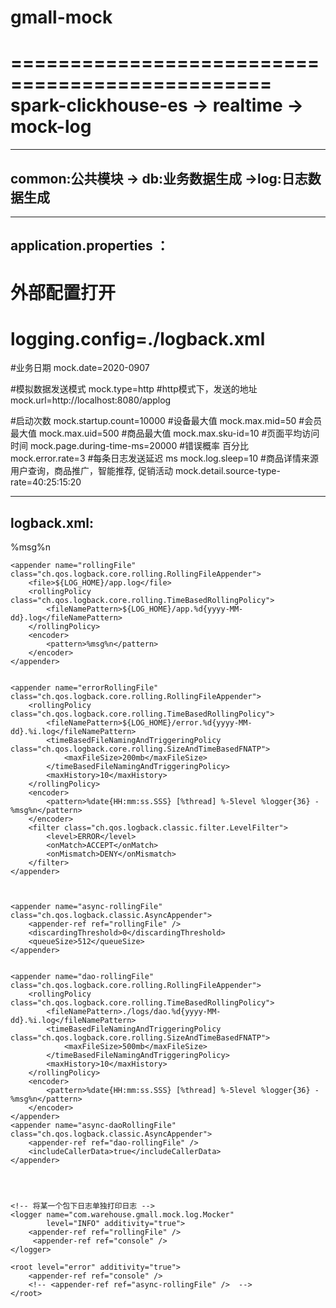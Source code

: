 # gmall-mock
================================================
spark-clickhouse-es -> realtime -> mock-log
================================================

---------------------------------------------------------------------------------------------------------------------------------------------------
common:公共模块
-> db:业务数据生成
->log:日志数据生成
---------------------------------------------------------------------------------------------------------------------------------------------------

---------------------------------------------------------------------------------------------------------------------------------------------------
application.properties ： 
---------------------------------------------------------------------------------------------------------------------------------------------------

# 外部配置打开
# logging.config=./logback.xml
#业务日期
mock.date=2020-0907

#模拟数据发送模式
mock.type=http
#http模式下，发送的地址
mock.url=http://localhost:8080/applog

#启动次数
mock.startup.count=10000
#设备最大值
mock.max.mid=50
#会员最大值
mock.max.uid=500
#商品最大值
mock.max.sku-id=10
#页面平均访问时间
mock.page.during-time-ms=20000
#错误概率 百分比
mock.error.rate=3
#每条日志发送延迟 ms
mock.log.sleep=10
#商品详情来源  用户查询，商品推广，智能推荐, 促销活动
mock.detail.source-type-rate=40:25:15:20

---------------------------------------------------------------------------------------------------------------------------------------------------
logback.xml:
---------------------------------------------------------------------------------------------------------------------------------------------------

<?xml version="1.0" encoding="UTF-8"?>
<configuration>
<!--    日志保存地方-->
    <property name="LOG_HOME" value="/opt/applog/gmall-logs" />
    <appender name="console" class="ch.qos.logback.core.ConsoleAppender">
        <encoder>
            <pattern>%msg%n</pattern>
        </encoder>
    </appender>

    <appender name="rollingFile" class="ch.qos.logback.core.rolling.RollingFileAppender">
        <file>${LOG_HOME}/app.log</file>
        <rollingPolicy class="ch.qos.logback.core.rolling.TimeBasedRollingPolicy">
            <fileNamePattern>${LOG_HOME}/app.%d{yyyy-MM-dd}.log</fileNamePattern>
        </rollingPolicy>
        <encoder>
            <pattern>%msg%n</pattern>
        </encoder>
    </appender>


    <appender name="errorRollingFile" class="ch.qos.logback.core.rolling.RollingFileAppender">
        <rollingPolicy class="ch.qos.logback.core.rolling.TimeBasedRollingPolicy">
            <fileNamePattern>${LOG_HOME}/error.%d{yyyy-MM-dd}.%i.log</fileNamePattern>
            <timeBasedFileNamingAndTriggeringPolicy class="ch.qos.logback.core.rolling.SizeAndTimeBasedFNATP">
                <maxFileSize>200mb</maxFileSize>
            </timeBasedFileNamingAndTriggeringPolicy>
            <maxHistory>10</maxHistory>
        </rollingPolicy>
        <encoder>
            <pattern>%date{HH:mm:ss.SSS} [%thread] %-5level %logger{36} - %msg%n</pattern>
        </encoder>
        <filter class="ch.qos.logback.classic.filter.LevelFilter">
            <level>ERROR</level>
            <onMatch>ACCEPT</onMatch>
            <onMismatch>DENY</onMismatch>
        </filter>
    </appender>



    <appender name="async-rollingFile" class="ch.qos.logback.classic.AsyncAppender">
        <appender-ref ref="rollingFile" />
        <discardingThreshold>0</discardingThreshold>
        <queueSize>512</queueSize>
    </appender>


    <appender name="dao-rollingFile" class="ch.qos.logback.core.rolling.RollingFileAppender">
        <rollingPolicy class="ch.qos.logback.core.rolling.TimeBasedRollingPolicy">
            <fileNamePattern>./logs/dao.%d{yyyy-MM-dd}.%i.log</fileNamePattern>
            <timeBasedFileNamingAndTriggeringPolicy  class="ch.qos.logback.core.rolling.SizeAndTimeBasedFNATP">
                <maxFileSize>500mb</maxFileSize>
            </timeBasedFileNamingAndTriggeringPolicy>
            <maxHistory>10</maxHistory>
        </rollingPolicy>
        <encoder>
            <pattern>%date{HH:mm:ss.SSS} [%thread] %-5level %logger{36} - %msg%n</pattern>
        </encoder>
    </appender>
    <appender name="async-daoRollingFile" class="ch.qos.logback.classic.AsyncAppender">
        <appender-ref ref="dao-rollingFile" />
        <includeCallerData>true</includeCallerData>
    </appender>




    <!-- 将某一个包下日志单独打印日志 -->
    <logger name="com.warehouse.gmall.mock.log.Mocker"
            level="INFO" additivity="true">
        <appender-ref ref="rollingFile" />
         <appender-ref ref="console" />
    </logger>

    <root level="error" additivity="true">
        <appender-ref ref="console" />
        <!-- <appender-ref ref="async-rollingFile" />  -->
    </root>
</configuration>

